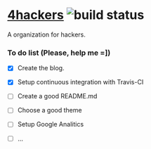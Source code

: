 # [4hackers](http://4hackers.org) ![build status](https://travis-ci.org/RyanFilho/4hackers.svg?branch=master)
A organization for hackers.

### To do list (Please, help me =])
- [x] Create the blog.
- [x] Setup continuous integration with Travis-CI
- [ ] Create a good README.md
- [ ] Choose a good theme
- [ ] Setup Google Analitics
- [ ] ...


